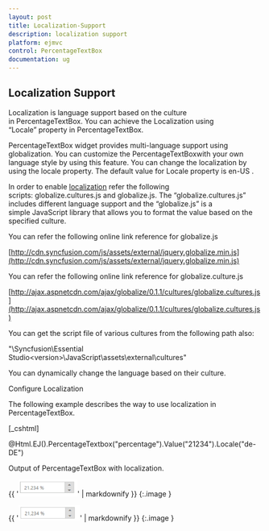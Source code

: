```yaml
---
layout: post
title: Localization-Support
description: localization support
platform: ejmvc
control: PercentageTextBox
documentation: ug
---
```


## Localization Support

Localization is language support based on the culture in PercentageTextBox. You can achieve the Localization using “Locale” property in PercentageTextBox. 

PercentageTextBox widget provides multi-language support using globalization. You can customize the PercentageTextBoxwith your own language style by using this feature. You can change the localization by using the locale property. The default value for Locale property is en-US .

In order to enable [localization](http://help.syncfusion.com/ug/js/default.htm) refer the following scripts: globalize.cultures.js and globalize.js. The “globalize.cultures.js” includes different language support and the “globalize.js” is a simple JavaScript library that allows you to format the value based on the specified culture.

You can refer the following online link reference for globalize.js

[http://cdn.syncfusion.com/js/assets/external/jquery.globalize.min.js](http://cdn.syncfusion.com/js/assets/external/jquery.globalize.min.js)

You can refer the following online link reference for globalize.culture.js

[http://ajax.aspnetcdn.com/ajax/globalize/0.1.1/cultures/globalize.cultures.js](http://ajax.aspnetcdn.com/ajax/globalize/0.1.1/cultures/globalize.cultures.js)

You can get the script file of various cultures from the following path also:

"<Installed Location>\Syncfusion\Essential Studio\<version>\JavaScript\assets\external\cultures"

You can dynamically change the language based on their culture.

Configure Localization

The following example describes the way to use localization in PercentageTextBox.



[_cshtml]

@Html.EJ().PercentageTextbox("percentage").Value("21234").Locale("de-DE")



Output of PercentageTextBox with localization.



{{ '![](Localization-Support_images/Localization-Support_img1.png)' | markdownify }}
{:.image }




{{ '![](Localization-Support_images/Localization-Support_img2.png)' | markdownify }}
{:.image }



